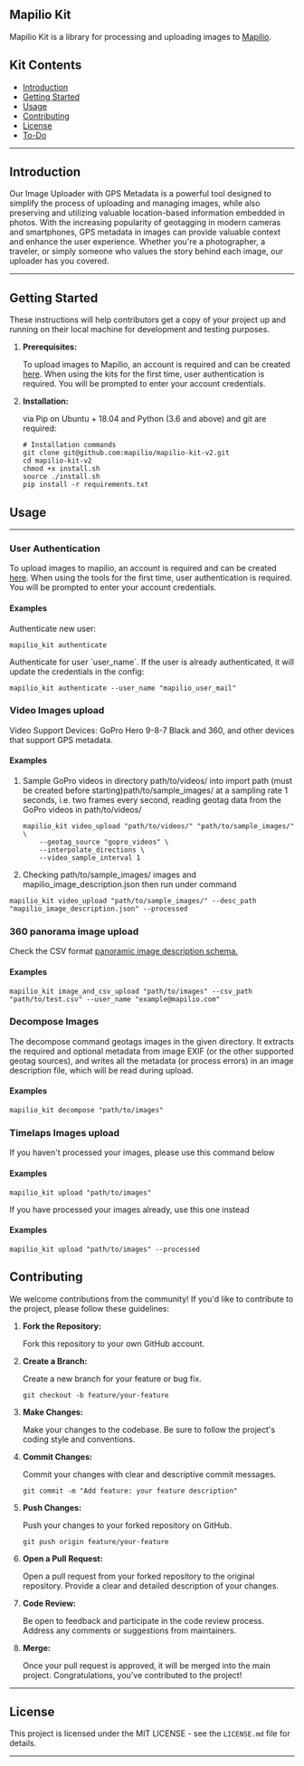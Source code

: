 ## Mapilio Kit

Mapilio Kit is a library for processing and uploading images to [Mapilio](https://www.mapilio.com/).
<!DOCTYPE html>


<h2>Kit Contents</h2>
<ul>
  <li><a href="#introduction">Introduction</a></li>
  <li><a href="#getting-started">Getting Started</a></li>
  <li><a href="#usage">Usage</a></li>
  <li><a href="#contributing">Contributing</a></li>
  <li><a href="#license">License</a></li>
  <li><a href="#to-do">To-Do</a></li>
</ul>

<hr>

<h2 id="introduction">Introduction</h2>

<p>Our Image Uploader with GPS Metadata is a powerful tool designed to simplify the process of uploading and managing images, while also preserving and utilizing valuable location-based information embedded in photos. With the increasing popularity of geotagging in modern cameras and smartphones, GPS metadata in images can provide valuable context and enhance the user experience. Whether you're a photographer, a traveler, or simply someone who values the story behind each image, our uploader has you covered.
<hr>

<h2 id="getting-started">Getting Started</h2>

<p>These instructions will help contributors get a copy of your project up and running on their local machine for development and testing purposes.</p>

<ol>
  <li><strong>Prerequisites:</strong>
    <p>To upload images to Mapilio, an account is required and can be created <a href="https://www.mapilio.com/signup" target="_blank">here</a>. When
    using the kits for the first time, user authentication is required. You will be prompted to enter your account
    credentials.</p>
  </li>
  <li><strong>Installation:</strong>
    <p>via Pip on Ubuntu + 18.04 and Python (3.6 and above) and git are required:</p>
    <pre><code># Installation commands
git clone git@github.com:mapilio/mapilio-kit-v2.git
cd mapilio-kit-v2
chmod +x install.sh
source ./install.sh
pip install -r requirements.txt 
</code></pre>
  </li>
</ol>


<h2 id="usage">Usage</h2>
<hr>

<h3>User Authentication</h3>

<p>To upload images to mapilio, an account is required and can be created <a href="https://www.mapilio.com/signup" target="_blank">here</a>. When using the tools for the first time, user authentication is required. You will be prompted to enter your account credentials.</p>
<h4>Examples</h4>
<p>Authenticate new user:</p>
<pre><code>mapilio_kit authenticate
</code></pre>
<p>Authenticate for user `user_name`. If the user is already authenticated, it will update the credentials in the config:</p>
<pre><code>mapilio_kit authenticate --user_name "mapilio_user_mail"
</code></pre>


<h3>Video Images upload</h3>
<p>
Video Support Devices: GoPro Hero 9-8-7 Black and 360, and other devices that support GPS metadata.
</p>

<h4>Examples</h4>

<ol>
<li>
Sample GoPro videos in directory path/to/videos/ into import path (must be created before starting)path/to/sample_images/ at a sampling rate 1 seconds, i.e. two frames every second, reading geotag data from the GoPro videos in path/to/videos/
</li>


<pre><code>mapilio_kit video_upload "path/to/videos/" "path/to/sample_images/" \
    --geotag_source "gopro_videos" \
    --interpolate_directions \
    --video_sample_interval 1
</code></pre>
<li> 
Checking path/to/sample_images/ images and mapilio_image_description.json then run under command
</ol>
<pre><code>mapilio_kit video_upload "path/to/sample_images/" --desc_path "mapilio_image_description.json" --processed</code></pre>

<h3>360 panorama image upload</h3>
<p>
Check the CSV format <a href="https://github.com/mapilio/mapilio-kit-v2/blob/main/schema/panoromic_image_description_shecma.csv">panoramic image description schema.</a>
</p>
<h4>Examples</h4>
<pre><code>mapilio_kit image_and_csv_upload "path/to/images" --csv_path "path/to/test.csv" --user_name "example@mapilio.com"
</code></pre>



<h3>Decompose Images</h3>
<p>
The decompose command geotags images in the given directory. It extracts the required and optional metadata from image EXIF (or the other supported geotag sources), and writes all the metadata (or process errors) in an image description file, which will be read during upload.</p>
<h4>Examples</h4>
<pre><code>mapilio_kit decompose "path/to/images" 
</code></pre>


<h3>Timelaps Images upload</h3>
<p>If you haven't processed your images, please use this command below</p>
<h4>Examples</h4>
<pre><code>mapilio_kit upload "path/to/images" 
</code></pre>

<p>If you have processed your images already, use this one instead</p>
<h4>Examples</h4>
<pre><code>mapilio_kit upload "path/to/images" --processed
</code></pre>


<h2 id="contributing">Contributing</h2>

<p>We welcome contributions from the community! If you'd like to contribute to the project, please follow these guidelines:</p>

<ol>
  <li><strong>Fork the Repository:</strong>
    <p>Fork this repository to your own GitHub account.</p>
  </li>
  <li><strong>Create a Branch:</strong>
    <p>Create a new branch for your feature or bug fix.</p>
    <pre><code>git checkout -b feature/your-feature</code></pre>
  </li>
  <li><strong>Make Changes:</strong>
    <p>Make your changes to the codebase. Be sure to follow the project's coding style and conventions.</p>
  </li>
  <li><strong>Commit Changes:</strong>
    <p>Commit your changes with clear and descriptive commit messages.</p>
    <pre><code>git commit -m "Add feature: your feature description"</code></pre>
  </li>
  <li><strong>Push Changes:</strong>
    <p>Push your changes to your forked repository on GitHub.</p>
    <pre><code>git push origin feature/your-feature</code></pre>
  </li>
  <li><strong>Open a Pull Request:</strong>
    <p>Open a pull request from your forked repository to the original repository. Provide a clear and detailed description of your changes.</p>
  </li>
  <li><strong>Code Review:</strong>
    <p>Be open to feedback and participate in the code review process. Address any comments or suggestions from maintainers.</p>
  </li>
  <li><strong>Merge:</strong>
    <p>Once your pull request is approved, it will be merged into the main project. Congratulations, you've contributed to the project!</p>
  </li>
</ol>

<hr>

<h2 id="license">License</h2>

<p>This project is licensed under the MIT LICENSE - see the <code>LICENSE.md</code> file for details.</p>

<hr>

